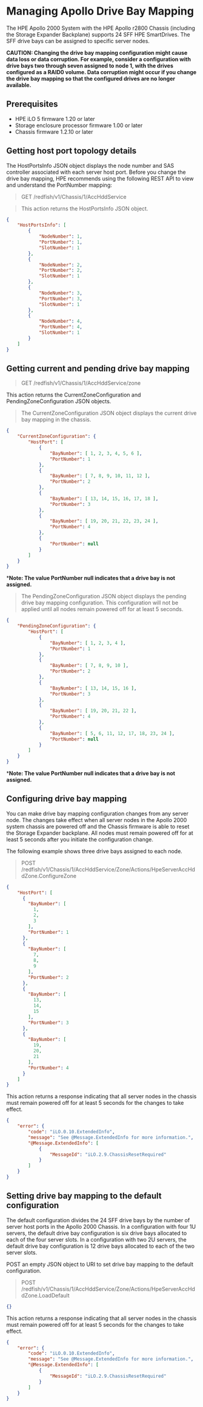 # Managing Apollo Drive Bay Mapping
The HPE Apollo 2000 System with the HPE Apollo r2800 Chassis (including the Storage Expander Backplane) supports 24 SFF HPE SmartDrives. The SFF drive bays can be assigned to specific server nodes.

**CAUTION: Changing the drive bay mapping configuration might cause data loss or data corruption. For example, consider a configuration with drive bays two through seven assigned to node 1, with the drives configured as a RAID0 volume. Data corruption might occur if you change the drive bay mapping so that the configured drives are no longer available.**

## Prerequisites
* HPE iLO 5 firmware 1.20 or later 
* Storage enclosure processor firmware 1.00 or later
* Chassis firmware 1.2.10 or later

## Getting host port topology details
The HostPortsInfo JSON object displays the node number and SAS controller associated with each server host port. Before you change the drive bay mapping, HPE recommends using the following REST API to view and understand the PortNumber mapping: 
> GET /redfish/v1/Chassis/1/AccHddService

>This action returns the HostPortsInfo JSON object.

```json
{
    "HostPortsInfo": [
        {
            "NodeNumber": 1,
            "PortNumber": 1,
            "SlotNumber": 1
        },
        {
            "NodeNumber": 2,
            "PortNumber": 2,
            "SlotNumber": 1
        },
        {
            "NodeNumber": 3,
            "PortNumber": 3,
            "SlotNumber": 1
        },
        {
            "NodeNumber": 4,
            "PortNumber": 4,
            "SlotNumber": 1
        }
    ]
}
```

## Getting current and pending drive bay mapping

> GET /redfish/v1/Chassis/1/AccHddService/zone

This action returns the CurrentZoneConfiguration and PendingZoneConfiguration JSON objects.

> The CurrentZoneConfiguration JSON object displays the current drive bay mapping in the chassis.

```json
{
    "CurrentZoneConfiguration": {
        "HostPort": [
            {
                "BayNumber": [ 1, 2, 3, 4, 5, 6 ],
                "PortNumber": 1
            },
            {
                "BayNumber": [ 7, 8, 9, 10, 11, 12 ],
                "PortNumber": 2
            },
            {
                "BayNumber": [ 13, 14, 15, 16, 17, 18 ],
                "PortNumber": 3
            },
            {
                "BayNumber": [ 19, 20, 21, 22, 23, 24 ],
                "PortNumber": 4
            },
            {
                "PortNumber": null
            }
        ]
    }
}
```

***Note: The value PortNumber null indicates that a drive bay is not assigned.**

> The PendingZoneConfiguration JSON object displays the pending drive bay mapping configuration. This configuration will not be applied until all nodes remain powered off for at least 5 seconds.

```json
{
    "PendingZoneConfiguration": {
        "HostPort": [
            {
                "BayNumber": [ 1, 2, 3, 4 ],
                "PortNumber": 1
            },
            {
                "BayNumber": [ 7, 8, 9, 10 ],
                "PortNumber": 2
            },
            {
                "BayNumber": [ 13, 14, 15, 16 ],
                "PortNumber": 3
            },
            {
                "BayNumber": [ 19, 20, 21, 22 ],
                "PortNumber": 4
            },
            {
                "BayNumber": [ 5, 6, 11, 12, 17, 18, 23, 24 ],
                "PortNumber": null
            }
        ]
    }
}
```
***Note: The value PortNumber null indicates that a drive bay is not assigned.**

## Configuring drive bay mapping
You can make drive bay mapping configuration changes from any server node. The changes take effect when all server nodes in the Apollo 2000 system chassis are powered off and the Chassis firmware is able to reset the Storage Expander backplane. All nodes must remain powered off for at least 5 seconds after you initiate the configuration change.

The following example shows three drive bays assigned to each node.

> POST /redfish/v1/Chassis/1/AccHddService/Zone/Actions/HpeServerAccHddZone.ConfigureZone

```json
{
    "HostPort": [
      {
        "BayNumber": [
          1,
          2,
          3
        ],
        "PortNumber": 1
      },
      {
        "BayNumber": [
          7,
          8,
          9
        ],
        "PortNumber": 2
      },
      {
        "BayNumber": [
          13,
          14,
          15
        ],
        "PortNumber": 3
      },
      {
        "BayNumber": [
          19,
          20,
          21
        ],
        "PortNumber": 4
      }
    ]
}
```

This action returns a response indicating that all server nodes in the chassis must remain powered off for at least 5 seconds for the changes to take effect.

```json
{
    "error": {
        "code": "iLO.0.10.ExtendedInfo",
        "message": "See @Message.ExtendedInfo for more information.",
        "@Message.ExtendedInfo": [
            {
                "MessageId": "iLO.2.9.ChassisResetRequired"
            }
        ]
    }
}
```

## Setting drive bay mapping to the default configuration

The default configuration divides the 24 SFF drive bays by the number of server host ports in the Apollo 2000 Chassis. In a configuration with four 1U servers, the default drive bay configuration is six drive bays allocated to each of the four server slots. In a configuration with two 2U servers, the default drive bay configuration is 12 drive bays allocated to each of the two server slots.

POST an empty JSON object to URI to set drive bay mapping to the default configuration.

> POST /redfish/v1/Chassis/1/AccHddService/Zone/Actions/HpeServerAccHddZone.LoadDefault

```json
{}
```

This action returns a response indicating that all server nodes in the chassis must remain powered off for at least 5 seconds for the changes to take effect.

```json
{
    "error": {
        "code": "iLO.0.10.ExtendedInfo",
        "message": "See @Message.ExtendedInfo for more information.",
        "@Message.ExtendedInfo": [
            {
                "MessageId": "iLO.2.9.ChassisResetRequired"
            }
        ]
    }
}
```
